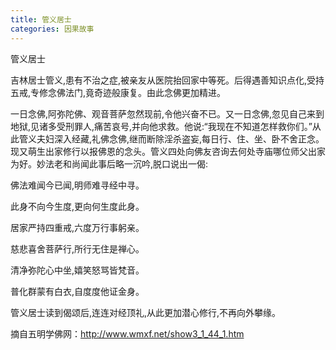 ```yaml
---
title: 管义居士
categories: 因果故事
---
```



管义居士

吉林居士管义,患有不治之症,被亲友从医院抬回家中等死。后得遇善知识点化,受持五戒,专修念佛法门,竟奇迹般康复。由此念佛更加精进。

一日念佛,阿弥陀佛、观音菩萨忽然现前,令他兴奋不已。又一日念佛,忽见自己来到地狱,见诸多受刑罪人,痛苦哀号,并向他求救。他说:“我现在不知道怎样救你们。”从此管义夫妇深入经藏,礼佛念佛,继而断除淫杀盗妄,每日行、住、坐、卧不舍正念。现又萌生出家修行以报佛恩的念头。管义四处向佛友咨询去何处寺庙哪位师父出家为好。妙法老和尚闻此事后略一沉吟,脱口说出一偈:

佛法难闻今已闻,明师难寻经中寻。

此身不向今生度,更向何生度此身。

居家严持四重戒,六度万行事躬亲。

慈悲喜舍菩萨行,所行无住是禅心。

清净弥陀心中坐,嬉笑怒骂皆梵音。

普化群蒙有白衣,自度度他证金身。

管义居士读到偈颂后,连连对经顶礼,从此更加潜心修行,不再向外攀缘。

摘自五明学佛网：http://www.wmxf.net/show3_1_44_1.htm